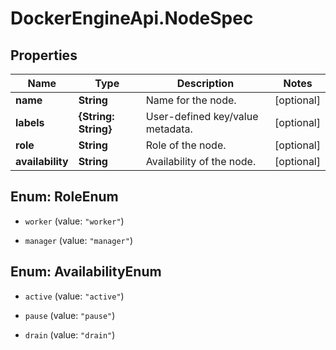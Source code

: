 # DockerEngineApi.NodeSpec

## Properties

Name | Type | Description | Notes
------------ | ------------- | ------------- | -------------
**name** | **String** | Name for the node. | [optional] 
**labels** | **{String: String}** | User-defined key/value metadata. | [optional] 
**role** | **String** | Role of the node. | [optional] 
**availability** | **String** | Availability of the node. | [optional] 



## Enum: RoleEnum


* `worker` (value: `"worker"`)

* `manager` (value: `"manager"`)





## Enum: AvailabilityEnum


* `active` (value: `"active"`)

* `pause` (value: `"pause"`)

* `drain` (value: `"drain"`)




